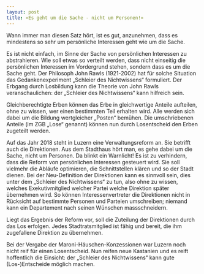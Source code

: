 ```yaml
---
layout: post
title: «Es geht um die Sache - nicht um Personen!»
---
```


Wann immer man diesen Satz hört, ist es gut, anzunehmen, dass es mindestens so sehr um persönliche Interessen geht wie um die Sache.

Es ist nicht einfach, im Sinne der Sache von persönlichen Interessen zu abstrahieren. Wie soll etwas so verteilt werden, dass nicht einseitig die persönlichen Interessen im Vordergrund stehen, sondern dass es um die Sache geht. Der Philosoph John Rawls (1921-2002) hat für solche Situation das Gedankenexperiment „Schleier des Nichtwissens“ formuliert. Der Erbgang durch Losbildung kann die Theorie von John Rawls veranschaulichen: der „Schleier des Nichtwissens“ kann hilfreich sein.

Gleichberechtigte Erben können das Erbe in gleichwertige Anteile aufteilen, ohne zu wissen, wer einen bestimmten Teil erhalten wird. Alle werden sich dabei um die Bildung wertgleicher „Posten“ bemühen. Die umschriebenen Anteile (im ZGB „Lose“ genannt) können nun durch Losentscheid den Erben zugeteilt werden. 

Auf das Jahr 2018 steht in Luzern eine Verwaltungsreform an. Sie betrifft auch die Direktionen. Aus dem Stadthaus hört man, es gehe dabei um die Sache, nicht um Personen. Da blinkt ein Warnlicht! Es ist zu verhindern, dass die Reform von persönlichen Interessen gesteuert wird. Sie soll vielmehr die Abläufe optimieren, die Schnittstellen klären und so der Stadt dienen.
Bei der Neu-Definition der Direktionen kann es sinnvoll sein, dies unter dem „Schleier des Nichtwissens“ zu tun, also ohne zu wissen, welches Exekutivmitglied welcher Partei welche Direktion später übernehmen wird. So können Interessenvertreter die Direktionen nicht in Rücksicht auf bestimmte Personen und Parteien umschreiben; niemand kann ein Departement nach seinen Wünschen massschneidern. 

Liegt das Ergebnis der Reform vor, soll die Zuteilung der Direktionen durch das Los erfolgen. Jedes Stadtratsmitglied ist fähig und bereit, die ihm zugefallene Direktion zu übernehmen.

Bei der Vergabe der Maroni-Häuschen-Konzessionen war Luzern noch nicht reif für einen Losentscheid. Nun reifen neue Kastanien und es reift hoffentlich die Einsicht: der „Schleier des Nichtwissens“ kann gute (Los-)Entscheide möglich machen.